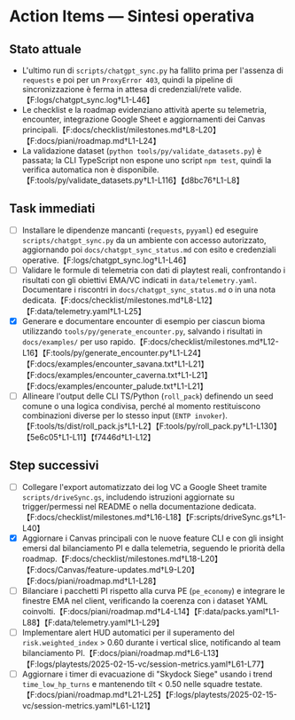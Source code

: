 # Action Items — Sintesi operativa

## Stato attuale
- L'ultimo run di `scripts/chatgpt_sync.py` ha fallito prima per l'assenza di `requests` e poi per un `ProxyError 403`, quindi la pipeline di sincronizzazione è ferma in attesa di credenziali/rete valide.【F:logs/chatgpt_sync.log†L1-L46】
- Le checklist e la roadmap evidenziano attività aperte su telemetria, encounter, integrazione Google Sheet e aggiornamenti dei Canvas principali.【F:docs/checklist/milestones.md†L8-L20】【F:docs/piani/roadmap.md†L1-L24】
- La validazione dataset (`python tools/py/validate_datasets.py`) è passata; la CLI TypeScript non espone uno script `npm test`, quindi la verifica automatica non è disponibile.【F:tools/py/validate_datasets.py†L1-L116】【d8bc76†L1-L8】

## Task immediati
- [ ] Installare le dipendenze mancanti (`requests`, `pyyaml`) ed eseguire `scripts/chatgpt_sync.py` da un ambiente con accesso autorizzato, aggiornando poi `docs/chatgpt_sync_status.md` con esito e credenziali operative.【F:logs/chatgpt_sync.log†L1-L46】
- [ ] Validare le formule di telemetria con dati di playtest reali, confrontando i risultati con gli obiettivi EMA/VC indicati in `data/telemetry.yaml`. Documentare i riscontri in `docs/chatgpt_sync_status.md` o in una nota dedicata.【F:docs/checklist/milestones.md†L8-L12】【F:data/telemetry.yaml†L1-L25】
- [x] Generare e documentare encounter di esempio per ciascun bioma utilizzando `tools/py/generate_encounter.py`, salvando i risultati in `docs/examples/` per uso rapido.【F:docs/checklist/milestones.md†L12-L16】【F:tools/py/generate_encounter.py†L1-L24】【F:docs/examples/encounter_savana.txt†L1-L21】【F:docs/examples/encounter_caverna.txt†L1-L21】【F:docs/examples/encounter_palude.txt†L1-L21】
- [ ] Allineare l'output delle CLI TS/Python (`roll_pack`) definendo un seed comune o una logica condivisa, perché al momento restituiscono combinazioni diverse per lo stesso input (`ENTP invoker`).【F:tools/ts/dist/roll_pack.js†L1-L2】【F:tools/py/roll_pack.py†L1-L130】【5e6c05†L1-L11】【f7446d†L1-L12】

## Step successivi
- [ ] Collegare l'export automatizzato dei log VC a Google Sheet tramite `scripts/driveSync.gs`, includendo istruzioni aggiornate su trigger/permessi nel README o nella documentazione dedicata.【F:docs/checklist/milestones.md†L16-L18】【F:scripts/driveSync.gs†L1-L40】
- [x] Aggiornare i Canvas principali con le nuove feature CLI e con gli insight emersi dal bilanciamento PI e dalla telemetria, seguendo le priorità della roadmap.【F:docs/checklist/milestones.md†L18-L20】【F:docs/Canvas/feature-updates.md†L9-L20】【F:docs/piani/roadmap.md†L1-L28】
- [ ] Bilanciare i pacchetti PI rispetto alla curva PE (`pe_economy`) e integrare le finestre EMA nel client, verificando la coerenza con i dataset YAML coinvolti.【F:docs/piani/roadmap.md†L4-L14】【F:data/packs.yaml†L1-L88】【F:data/telemetry.yaml†L1-L29】
- [ ] Implementare alert HUD automatici per il superamento del `risk.weighted_index` > 0.60 durante i vertical slice, notificando al team bilanciamento PI.【F:docs/piani/roadmap.md†L6-L13】【F:logs/playtests/2025-02-15-vc/session-metrics.yaml†L61-L77】
- [ ] Aggiornare i timer di evacuazione di "Skydock Siege" usando i trend `time_low_hp_turns` e mantenendo tilt < 0.50 nelle squadre testate.【F:docs/piani/roadmap.md†L21-L25】【F:logs/playtests/2025-02-15-vc/session-metrics.yaml†L61-L121】
